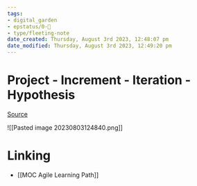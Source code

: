 ```yaml
---
tags: 
- digital_garden
- epstatus/0-🌰
- type/fleeting-note
date_created: Thursday, August 3rd 2023, 12:48:07 pm
date_modified: Thursday, August 3rd 2023, 12:49:20 pm
---
```

# Project - Increment - Iteration - Hypothesis
[Source](https://www.linkedin.com/posts/heiko-stapf_ich-hab-mal-versucht-den-unterschied-zwischen-activity-7092774689780940800-_cIL?utm_source=share&utm_medium=member_desktop)

![[Pasted image 20230803124840.png]]

# Linking
+ [[MOC Agile Learning Path]]

